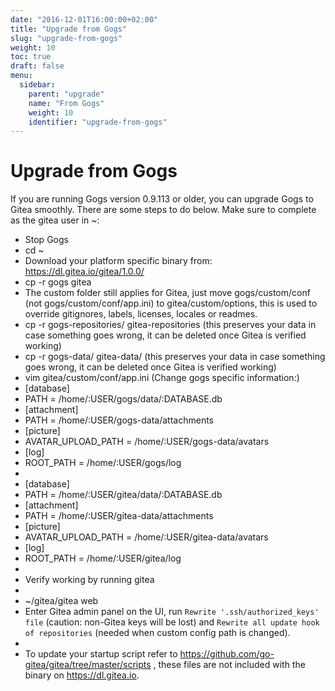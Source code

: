 ```yaml
---
date: "2016-12-01T16:00:00+02:00"
title: "Upgrade from Gogs"
slug: "upgrade-from-gogs"
weight: 10
toc: true
draft: false
menu:
  sidebar:
    parent: "upgrade"
    name: "From Gogs"
    weight: 10
    identifier: "upgrade-from-gogs"
---
```


# Upgrade from Gogs

If you are running Gogs version 0.9.113 or older, you can upgrade Gogs to Gitea smoothly. There are some steps to do below. Make sure to complete as the gitea user in ~:

* Stop Gogs
* cd ~
* Download your platform specific binary from: https://dl.gitea.io/gitea/1.0.0/
* cp -r gogs gitea
* The custom folder still applies for Gitea, just move gogs/custom/conf (not gogs/custom/conf/app.ini) to gitea/custom/options, this is used to override gitignores, labels, licenses, locales or readmes.
* cp -r gogs-repositories/ gitea-repositories  (this preserves your data in case something goes wrong, it can be deleted once Gitea is verified working) 
* cp -r gogs-data/ gitea-data/ (this preserves your data in case something goes wrong, it can be deleted once Gitea is verified working)
* vim gitea/custom/conf/app.ini (Change gogs specific information:)
* [database]
* PATH = /home/:USER/gogs/data/:DATABASE.db
* [attachment]
* PATH = /home/:USER/gogs-data/attachments
* [picture]
* AVATAR_UPLOAD_PATH = /home/:USER/gogs-data/avatars
* [log]
* ROOT_PATH = /home/:USER/gogs/log
*
* [database]
* PATH = /home/:USER/gitea/data/:DATABASE.db
* [attachment]
* PATH = /home/:USER/gitea-data/attachments
* [picture]
* AVATAR_UPLOAD_PATH = /home/:USER/gitea-data/avatars
* [log]
* ROOT_PATH = /home/:USER/gitea/log
*
* Verify working by running gitea
* 
* ~/gitea/gitea web
* Enter Gitea admin panel on the UI, run `Rewrite '.ssh/authorized_keys' file` (caution: non-Gitea keys will be lost) and `Rewrite all update hook of repositories` (needed when custom config path is changed).
*
* To update your startup script refer to https://github.com/go-gitea/gitea/tree/master/scripts , these files are not included with the binary on https://dl.gitea.io.
